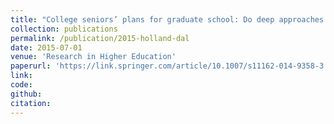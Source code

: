 ```yaml
---
title: "College seniors’ plans for graduate school: Do deep approaches to learning and Holland academic environments matter?"
collection: publications
permalink: /publication/2015-holland-dal
date: 2015-07-01
venue: 'Research in Higher Education'
paperurl: 'https://link.springer.com/article/10.1007/s11162-014-9358-3'
link: 
code: 
github: 
citation:
---
```

